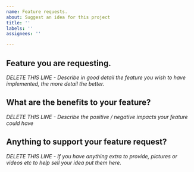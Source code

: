 ```yaml
---
name: Feature requests.
about: Suggest an idea for this project
title: ''
labels: ''
assignees: ''

---
```


<h2>Feature you are requesting.</h2>

*DELETE THIS LINE - Describe in good detail the feature you wish to have implemented, the more detail the better.*

<h2>What are the benefits to your feature?</h2>

*DELETE THIS LINE - Describe the positive / negative impacts your feature could have*

<h2>Anything to support your feature request?</h2>

*DELETE THIS LINE - If you have anything extra to provide, pictures or videos etc to help sell your idea put them here.*
